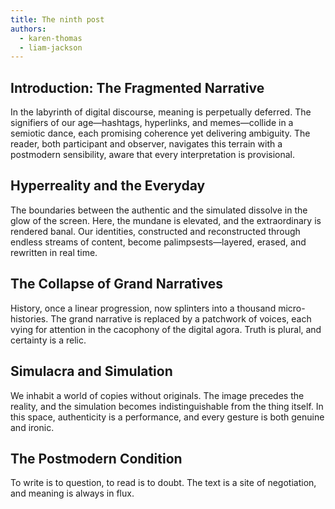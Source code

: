 ```yaml
---
title: The ninth post
authors:
  - karen-thomas
  - liam-jackson
---
```


## Introduction: The Fragmented Narrative

In the labyrinth of digital discourse, meaning is perpetually deferred. The signifiers of our
age—hashtags, hyperlinks, and memes—collide in a semiotic dance, each promising coherence yet
delivering ambiguity. The reader, both participant and observer, navigates this terrain with a
postmodern sensibility, aware that every interpretation is provisional.

## Hyperreality and the Everyday

The boundaries between the authentic and the simulated dissolve in the glow of the screen. Here, the
mundane is elevated, and the extraordinary is rendered banal. Our identities, constructed and
reconstructed through endless streams of content, become palimpsests—layered, erased, and rewritten
in real time.

## The Collapse of Grand Narratives

History, once a linear progression, now splinters into a thousand micro-histories. The grand
narrative is replaced by a patchwork of voices, each vying for attention in the cacophony of the
digital agora. Truth is plural, and certainty is a relic.

## Simulacra and Simulation

We inhabit a world of copies without originals. The image precedes the reality, and the simulation
becomes indistinguishable from the thing itself. In this space, authenticity is a performance, and
every gesture is both genuine and ironic.

## The Postmodern Condition

To write is to question, to read is to doubt. The text is a site of negotiation, and meaning is
always in flux.
